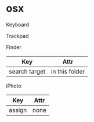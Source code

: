 # osx

Keyboard

Trackpad

Finder

Key           | Attr
---           | ---
search target | in this folder

iPhoto

Key    | Attr
---    | ---
assign | none


